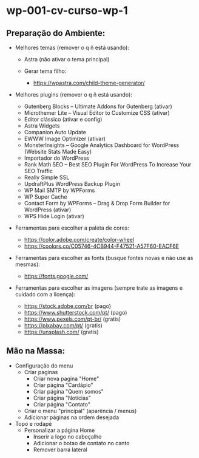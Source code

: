 # wp-001-cv-curso-wp-1

## Preparação do Ambiente:

- Melhores temas (remover o q ñ está usando):

    - Astra (não ativar o tema principal)
    - Gerar tema filho:

        - https://wpastra.com/child-theme-generator/

- Melhores plugins (remover o q ñ está usando):

    - Gutenberg Blocks – Ultimate Addons for Gutenberg (ativar)
    - Microthemer Lite – Visual Editor to Customize CSS (ativar)
    - Editor clássico (ativar e config)
    - Astra Widgets
    - Companion Auto Update
    - EWWW Image Optimizer (ativar)
    - MonsterInsights – Google Analytics Dashboard for WordPress (Website Stats Made Easy)
    - Importador do WordPress
    - Rank Math SEO – Best SEO Plugin For WordPress To Increase Your SEO Traffic
    - Really Simple SSL
    - UpdraftPlus WordPress Backup Plugin
    - WP Mail SMTP by WPForms
    - WP Super Cache
    - Contact Form by WPForms – Drag & Drop Form Builder for WordPress (ativar)
    - WPS Hide Login (ativar)

- Ferramentas para escolher a paleta de cores:

    - https://color.adobe.com/create/color-wheel
    - https://coolors.co/C05746-4CB944-F47521-A57F60-EACF6E

- Ferramentas para escolher as fonts (busque fontes novas e não use as mesmas):

    - https://fonts.google.com/

- Ferramentas para escolher as imagens (sempre trate as imagens e cuidado com a licença):

    - https://stock.adobe.com/br (pago)
    - https://www.shutterstock.com/pt/ (pago)
    - https://www.pexels.com/pt-br/ (gratis)
    - https://pixabay.com/pt/ (gratis)
    - https://unsplash.com/ (gratis)

## Mão na Massa:

- Configuração do menu
    - Criar paginas
        - Criar nova pagina "Home"
        - Criar página "Cardápio"
        - Criar página "Quem somos"
        - Criar página "Notícias"
        - Criar página "Contato"
    - Criar o menu "principal" (aparência / menus)
    - Adicionar páginas na ordem desejada
- Topo e rodapé
    - Personalizar a página Home
        - Inserir a logo no cabeçalho
        - Adicionar o botao de contato no canto
        - Remover barra lateral